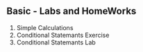<h2> Basic - Labs and HomeWorks </h2>
<ol>
  <li>Simple Calculations</li>
  <li>Conditional Statemants Exercise</li>
  <li>Conditional Statemants Lab</li>
</ol>
